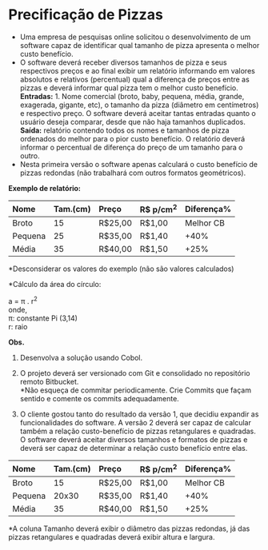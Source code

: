 # Precificação de Pizzas 

-   Uma empresa de pesquisas online solicitou o desenvolvimento de um software capaz de identificar qual tamanho de pizza apresenta o melhor custo benefício. 
-   O software deverá receber diversos tamanhos de pizza e seus respectivos preços e ao final exibir um relatório informando em valores absolutos e relativos (percentual) qual a diferença de preços entre as pizzas e deverá informar qual pizza tem o melhor custo benefício.  
**Entradas:**  1. Nome comercial (broto, baby, pequena, média, grande, exagerada, gigante, etc), o tamanho da pizza (diâmetro em centímetros) e respectivo preço. O software deverá aceitar tantas entradas quanto o usuário deseja comparar, desde que não haja tamanhos duplicados.   
**Saída:** relatório contendo todos os nomes e tamanhos de pizza ordenados do melhor para o pior custo benefício.  O relatório deverá informar o percentual de diferença do preço de um tamanho para o outro. 
-   Nesta primeira versão o software apenas calculará o custo benefício de pizzas redondas (não trabalhará com outros formatos geométricos).  

**Exemplo de relatório:**

| Nome        | Tam.(cm) | Preço  | R$ p/cm<sup>2</sup> |Diferença%  | 
|:-------------|:--------|:-------|:---------|:---------|
|Broto         | 15      |R$25,00 |R$1,00    |Melhor CB |
|Pequena       | 25      |R$35,00 |R$1,40    |+40%      |
|Média         | 35      |R$40,00 |R$1,50    |+25%      |
  
*Desconsiderar os valores do exemplo (não são valores calculados)

*Cálculo da área do círculo: 

a = π . r<sup>2</sup>  
onde,   
π: constante Pi (3,14)  
r: raio  

**Obs.** 
1.	Desenvolva a solução usando Cobol.

2.	O projeto deverá ser versionado com Git e consolidado no repositório remoto Bitbucket.  
*Não esqueça de commitar periodicamente. Crie Commits que façam sentido e comente os commits adequadamente. 

3.	O cliente gostou tanto do resultado da versão 1, que decidiu expandir as funcionalidades do software. 
A versão 2 deverá ser capaz de calcular também a relação custo-benefício de pizzas retangulares e quadradas.   
O software deverá aceitar diversos tamanhos e formatos de pizzas e deverá ser capaz de determinar a relação custo benefício entre elas.  

| Nome        | Tam.(cm) | Preço  | R$ p/cm<sup>2</sup> |Diferença%  | 
|:-------------|:--------|:-------|:---------|:---------|
|Broto         | 15      |R$25,00 |R$1,00    |Melhor CB |
|Pequena       | 20x30   |R$35,00 |R$1,40    |+40%      |
|Média         | 35      |R$40,00 |R$1,50    |+25%      |
  
*A coluna Tamanho deverá exibir o diâmetro das pizzas redondas, já das pizzas retangulares e quadradas deverá exibir altura e largura.